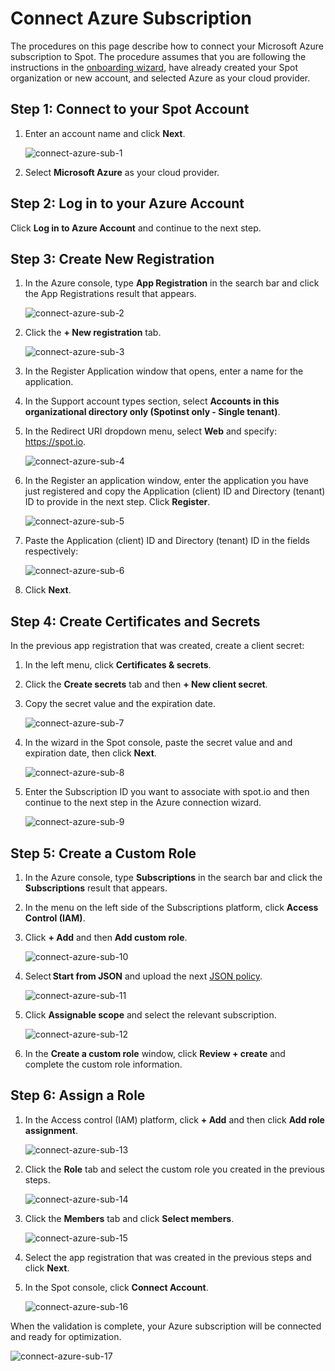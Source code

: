 # Connect Azure Subscription

The procedures on this page describe how to connect your Microsoft Azure subscription to Spot. The procedure assumes that you are following the instructions in the [onboarding wizard](connect-your-cloud-provider/first-account/?id=connect-azure), have already created your Spot organization or new account, and selected Azure as your cloud provider. 

## Step 1: Connect to your Spot Account  

1. Enter an account name and click **Next**. 
 
   ![connect-azure-sub-1](https://github.com/spotinst/help/assets/106514736/977a62e9-ed2a-4bc0-9da4-0a0794273a48)

2. Select **Microsoft Azure** as your cloud provider. 

## Step 2: Log in to your Azure Account 
 
Click **Log in to Azure Account** and continue to the next step. 

## Step 3: Create New Registration 
 
1. In the Azure console, type **App Registration** in the search bar and click the App Registrations result that appears.  

   ![connect-azure-sub-2](https://github.com/spotinst/help/assets/106514736/dadaf0c3-2539-4d5f-99a0-fabbc545102b)

2. Click the **+ New registration** tab.  
 
   ![connect-azure-sub-3](https://github.com/spotinst/help/assets/106514736/e1769ebf-888b-43ac-9e60-f1810ae343ba)

3. In the Register Application window that opens, enter a name for the application. 

4. In the Support account types section, select **Accounts in this organizational directory only (Spotinst only - Single tenant)**. 

5. In the Redirect URI dropdown menu, select **Web** and specify: https://spot.io. 
 
   ![connect-azure-sub-4](https://github.com/spotinst/help/assets/106514736/6e8198f9-cdd2-4cd4-8bee-c56bcb6241de)

6. In the Register an application window, enter the application you have just registered and copy the Application (client) ID and Directory (tenant) ID to provide in the next step. Click **Register**.

   ![connect-azure-sub-5](https://github.com/spotinst/help/assets/106514736/ec2b6c10-23b0-4bb4-8919-a2f1dce66ede)

7. Paste the Application (client) ID and Directory (tenant) ID in the fields respectively: 

   ![connect-azure-sub-6](https://github.com/spotinst/help/assets/106514736/5fad3158-3d39-4f94-8985-883f9e4595cd)

8. Click **Next**. 

## Step 4: Create Certificates and Secrets 
 
In the previous app registration that was created, create a client secret:  

1. In the left menu, click **Certificates & secrets**. 
2. Click the **Create secrets** tab and then **+ New client secret**. 
3. Copy the secret value and the expiration date.
 
    ![connect-azure-sub-7](https://github.com/spotinst/help/assets/106514736/511bff26-1663-4b7d-82f2-31021dfb6e1e)

4. In the wizard in the Spot console, paste the secret value and and expiration date, then click **Next**. 

    ![connect-azure-sub-8](https://github.com/spotinst/help/assets/106514736/333125ce-e84e-4ae7-8a44-d0cb0385df73)

5. Enter the Subscription ID you want to associate with spot.io and then continue to the next step in the Azure connection wizard. 
 
    ![connect-azure-sub-9](https://github.com/spotinst/help/assets/106514736/fb26789c-0d34-48fa-802c-6317509bda57)

## Step 5: Create a Custom Role 

1. In the Azure console, type **Subscriptions** in the search bar and click the **Subscriptions** result that appears. 
2. In the menu on the left side of the Subscriptions platform, click **Access Control (IAM)**.  
3. Click **+ Add** and then **Add custom role**.  

    ![connect-azure-sub-10](https://github.com/spotinst/help/assets/106514736/c63efd8e-9ab1-4e49-8970-86dbf680fca2) 
 
4. Select **Start from JSON** and upload the next [JSON policy](https://docs.spot.io/administration/api/spot-policy-in-azure?id=spot-policy-in-azure). 
 
   ![connect-azure-sub-11](https://github.com/spotinst/help/assets/106514736/e66c540c-4e9d-49b9-8209-5a9046c7faf6)

5. Click **Assignable scope** and select the relevant subscription. 

   ![connect-azure-sub-12](https://github.com/spotinst/help/assets/106514736/d99feaa4-2ad4-4cee-ae2d-e4bc82f97b6a) 

6. In the **Create a custom role** window, click **Review + create** and complete the custom role information. 

## Step 6: Assign a Role 

1. In the Access control (IAM) platform, click **+ Add** and then click **Add role assignment**. 
 
   ![connect-azure-sub-13](https://github.com/spotinst/help/assets/106514736/4ed79ac3-70e3-41bd-8587-a36a049552fd)

2. Click the **Role** tab and select the custom role you created in the previous steps. 
 
   ![connect-azure-sub-14](https://github.com/spotinst/help/assets/106514736/ada424da-c289-4ef7-b9bf-78e7d491bccf)

3. Click the **Members** tab and click **Select members**. 

   ![connect-azure-sub-15](https://github.com/spotinst/help/assets/106514736/ca963bc9-824a-42e6-b927-fe372597d65d)
 
4. Select the app registration that was created in the previous steps and click **Next**.  
5. In the Spot console, click **Connect Account**.  

   ![connect-azure-sub-16](https://github.com/spotinst/help/assets/106514736/9d8cf4f9-a9a4-4be8-844c-46843fb7a698)

When the validation is complete, your Azure subscription will be connected and ready for optimization. 
 
![connect-azure-sub-17](https://github.com/spotinst/help/assets/106514736/31fe6d4e-87f9-4d69-8916-95c7648bf00d)

